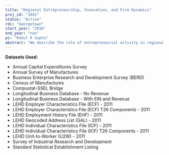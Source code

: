 ```yaml
---
title: "Regional Entrepreneurship, Innovation, and Firm Dynamics"
proj_id: "1841"
status: "Active"
rdc: "Georgetown"
start_year: "2018"
end_year: "nan"
pi: "Rahul R Gupta"
abstract: "We describe the role of entrepreneurial activity in regional dynamism, with an emphasis on firm entry, innovation, and labor mobility, using matched Longitudinal Employer-Household Dynamics data and R&D data from the Census Bureau. We analyze economic and labor market dynamism across geographic areas by (1) using the introduction of innovative entrepreneurs to a region to identify and quantify agglomeration and productivity spillovers; (2) investigating the role of entrepreneurship in facilitating regional growth; and (3) characterizing the skills profile of workers employed in entrepreneurial firms. We will also investigate the changing role of entrepreneurship in the U.S. economy in relation to the 2007–2009 Great Recession and previous recessions, as well as how entrepreneurship varies by region across the United States."
---
```


**Datasets Used:**

  - Annual Capital Expenditures Survey 
  - Annual Survey of Manufactures 
  - Business Enterprise Research and Development Survey (BERD) 
  - Census of Manufactures 
  - Compustat-SSEL Bridge 
  - Longitudinal Business Database - No Revenue 
  - Longitudinal Business Database - With EIN and Revenue 
  - LEHD Employer Characteristics File (ECF) - 2011 
  - LEHD Employer Characteristics File (ECF) T26 Components - 2011 
  - LEHD Employment History File (EHF) - 2011 
  - LEHD Geocoded Address List (GAL) - 2011 
  - LEHD Individual Characteristics File (ICF) - 2011 
  - LEHD Individual Characteristics File (ICF) T26 Components - 2011 
  - LEHD Unit-to-Worker (U2W) - 2011 
  - Survey of Industrial Research and Development 
  - Standard Statistical Establishment Listing 

